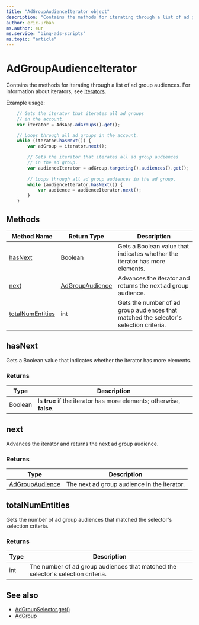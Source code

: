 ```yaml
---
title: "AdGroupAudienceIterator object"
description: "Contains the methods for iterating through a list of ad group audiences."
author: eric-urban
ms.author: eur
ms.service: "bing-ads-scripts"
ms.topic: "article"
---
```


# AdGroupAudienceIterator

Contains the methods for iterating through a list of ad group audiences. For information about iterators, see [Iterators](../concepts/iterators.md).

Example usage:
```javascript
    // Gets the iterator that iterates all ad groups
    // in the account.
    var iterator = AdsApp.adGroups().get();

    // Loops through all ad groups in the account.
    while (iterator.hasNext()) {
        var adGroup = iterator.next();

        // Gets the iterator that iterates all ad group audiences
        // in the ad group.
        var audienceIterator = adGroup.targeting().audiences().get();
    
        // Loops through all ad group audiences in the ad group.
        while (audienceIterator.hasNext()) {
            var audience = audienceIterator.next();
        }
    }
```

## Methods
|Method Name|Return Type|Description|
|-|-|-
[hasNext](#hasnext)|Boolean|Gets a Boolean value that indicates whether the iterator has more elements.
[next](#next)|[AdGroupAudience](./AdGroupAudience.md)|Advances the iterator and returns the next ad group audience.
[totalNumEntities](#totalnumentities)|int|Gets the number of ad group audiences that matched the selector's selection criteria.

## <a name="hasnext"></a>hasNext
Gets a Boolean value that indicates whether the iterator has more elements.

### Returns
|Type|Description|
|-|-
Boolean|Is **true** if the iterator has more elements; otherwise, **false**.

## <a name="next"></a>next
Advances the iterator and returns the next ad group audience.

### Returns
|Type|Description|
|-|-
[AdGroupAudience](./AdGroupAudience.md)|The next ad group audience in the iterator.

## <a name="totalnumentities"></a>totalNumEntities
Gets the number of ad group audiences that matched the selector's selection criteria. 

### Returns
|Type|Description|
|-|-
int|The number of ad group audiences that matched the selector's selection criteria.



## See also
- [AdGroupSelector.get()](./AdGroupSelector.md#get)
- [AdGroup](./AdGroup.md)
